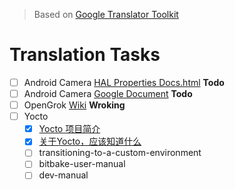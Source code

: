 > Based on [Google Translator Toolkit](https://translate.google.com/toolkit/)
# Translation Tasks  
- [ ] Android Camera [HAL Properties Docs.html](https://android.googlesource.com/platform/system/media/+/master/camera/docs/docs.html)  **Todo**
- [ ] Android Camera [Google Document](https://source.android.com/devices/camera/index.html)  **Todo**
- [ ] OpenGrok [Wiki](http://opengrok.github.io/OpenGrok/)  **Wroking**
- [ ] Yocto
  - [x] [Yocto 项目简介](https://junxnone.github.io/yocto/brief-yoctoprojectqs.html)
  - [x] [关于Yocto，应该知道什么](https://junxnone.github.io/yocto/what-i-wish-id-known.html)
  - [ ] transitioning-to-a-custom-environment
  - [ ] bitbake-user-manual
  - [ ] dev-manual
